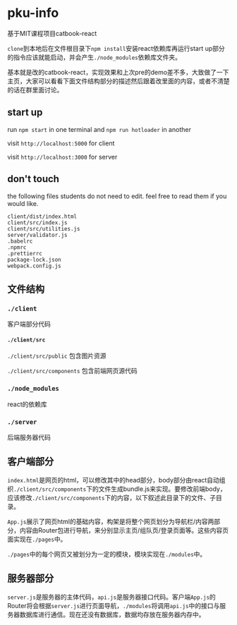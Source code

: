 # pku-info

基于MIT课程项目catbook-react

`clone`到本地后在文件根目录下`npm install`安装react依赖库再运行start up部分的指令应该就能启动，并会产生`./node_modules`依赖库文件夹。

基本就是改的catbook-react，实现效果和上次pre的demo差不多，大致做了一下主页，大家可以看看下面文件结构部分的描述然后跟着改里面的内容，或者不清楚的话在群里面讨论。

## start up

run `npm start` in one terminal and `npm run hotloader` in another

visit `http://localhost:5000` for client

visit `http://localhost:3000` for server

## don't touch

the following files students do not need to edit. feel free to read them if you would like.

```
client/dist/index.html
client/src/index.js
client/src/utilities.js
server/validator.js
.babelrc
.npmrc
.prettierrc
package-lock.json
webpack.config.js
```

## 文件结构

### `./client`

客户端部分代码

#### `./client/src`

`./client/src/public` 包含图片资源

`./client/src/components` 包含前端网页源代码

### `./node_modules`

react的依赖库

### `./server`

后端服务器代码


## 客户端部分

`index.html`是网页的html，可以修改其中的head部分，body部分由react自动组织`./client/src/components`下的文件生成bundle.js来实现。要修改前端body，应该修改`./client/src/components`下的内容，以下叙述此目录下的文件、子目录。

`App.js`展示了网页html的基础内容，构架是将整个网页划分为导航栏/内容两部分，内容由Router包进行导航，来分别显示主页/组队页/登录页面等。这些内容页面实现在`./pages`中。

`./pages`中的每个网页又被划分为一定的模块，模块实现在`./modules`中。

## 服务器部分

`server.js`是服务器的主体代码，`api.js`是服务器接口代码。客户端`App.js`的Router将会根据`server.js`进行页面导航，`./modules`将调用`api.js`中的接口与服务器数据库进行通信。现在还没有数据库，数据均存放在服务器内存中。
